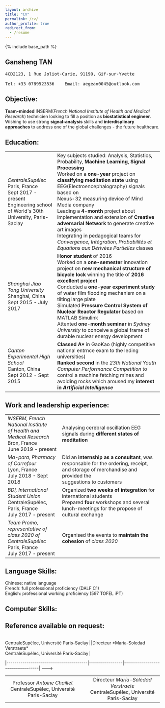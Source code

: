 ```yaml
---
layout: archive
title: "CV"
permalink: /cv/
author_profile: true
redirect_from:
  - /resume
---
```


{% include base_path %}

## Gansheng TAN 
<pre>
4CD2123, 1 Rue Joliot-Curie, 91190, Gif-sur-Yvette <br>
Tel: +33 0789523536    Email: aegean0045@outlook.com 
</pre>

## Objective:
**Team-minded** INSERM(*French National Institute of Health and Medical Research*) technicien looking to fill a position as **biostatistical engineer**. Wishing to use strong **signal-analysis** skills and **interdisplinary approaches** to address one of the global challenges - the future healthcare.

## Education:

<table border="0">
 <tr>
    <td><i>CentraleSupélec</i><br>
        Paris, France<br>
        Sept 2017 - present<br>
        Engineering school of World's 30th <br>
        University, Paris-Saclay
   </td>
    <td>
      Key subjects studied: Analysis, Statistics, Probability, <b>Machine Learning</b>, <b>Signal Processing</b><br>
      Worked on a <b>one-year</b> project on <b>classifying meditation state</b> using EEG(Electroencephalography) signals based on<br>
      Nexus-32 measuring device of Mind Media company<br>
      Leading a <b>4-month</b> project about implementation and extension of <b>Creative adversarial Network</b> to generate creative<br>
      art images <br>
      Integrating in pedagogical teams for <i>Convergence, Intégration, Probabilités et Equations aux Dérivées Partielles</i> classes
   </td>
 </tr>
  
 <tr>
    <td><i>Shanghai Jiao Tong University</i><br>
        Shanghai, China<br>
        Sept 2015 - July 2017
   </td> 
  <td>
    <b>Honor student</b> of 2016<br>
    Worked on a <b>one-semester</b> innovation project on <b>new mechanical structure of bicycle lock </b>winning the title of <b>2016<br>
    excellent project</b><br>
    Conducted a <b>one-year experiment study</b> of water film flooding mechanism on a tilting large plate<br>
    Simulated <b>Pressure Control System of Nuclear Reactor Regulator</b> based on MATLAB Simulink<br>
    Attented <b>one-month seminar</b> in <i>Sydney University</i> to conceive a global frame of durable nuclear energy development    
  </td>
 </tr>
 
 <tr>
  <td>
    <i>Canton Experimental High School</i><br>
    Canton, China<BR>
    Sept 2012 - Sept 2015
    </td>
  <td>
    <b>Classed A*</b> in GaoKao (highly competitive national entrnce exam to the leding universities)<br>
    <b>Ranked second</b> in the <i>23th National Youth Computer Performance Competition</i> to control a machine fetching mines and<br>
    avoiding rocks which aroused my <b>interest in <i>Artificial Intelligence</i></b>
    </td>
  </tr>
 
</table>


## Work and leadership experience:
<table border="0">
 
 <tr>
    <td>
      <i>INSERM, French National Institute <br>
      of Health and Medical Research</i><br>
      Bron, France<br>
      June 2019 - present
   </td>
    <td>
      Analysing cerebral oscillation EEG signals during <b>different states of meditation</b>
   </td>
 </tr>
 
 <tr>
    <td><i>Ma-para, Pharmacy of Carrefour</i><br>
        Lyon, France<br>
        July 2018 - Sept 2018
   </td>
    <td>
      Did an <b>internship as a consultant</b>, was responsable for the ordering, receipt, and storage of merchandise and provided the<br>
      suggestions to customers
   </td>
 </tr>
  
 <tr>
    <td><i>BDI, International Student Union</i><br>
        CentraleSupélec, Paris, France<br>
        July 2017 - present
   </td> 
  <td>
    Organized <b>two weeks of integration</b> for international students<br>
    Prepared <b>four</b> workshops and several lunch-meetings for the propose of cultural exchange   
  </td>
 </tr>
 
 <tr>
    <td><i>Team Promo, representative of <br>
      class 2020 of CentraleSupélec </i><br>
        Paris, France<br>
        July 2017 - present
   </td> 
  <td>
    Organised the events to <b>maintain the cohesion</b> of <i>class 2020</i><br>
  </td>
 </tr>
 </table>
  
## Language Skills:
Chinese: native language<br>
French: full professional proficiency (DALF C1)<br>
English: professional working proficiency (597 TOFEL iPT)<br>

## Computer Skills:


## Reference available on request:
<!---
|Professor *Antoine Chaillet*<!-- .element: style="text-align:center;" --><br>CentraleSupélec, Université Paris-Saclay<!-- .element: style="text-align:center;" -->| |Directeur *Maria-Soledad Verstraete*<!-- .element: style="text-align:center;" --><br>CentraleSupélec, Université Paris-Saclay<!-- .element: style="text-align:center;" -->|
|-----------------------------------------|-----------------|-----------------------------------|
--->

| | | |
| :-: |--| :-: |
|Professor *Antoine Chaillet*<br>CentraleSupélec, Université Paris-Saclay|   [    ]()       |Directeur *Maria-Soledad Verstraete*<br>CentraleSupélec, Université Paris-Saclay|




